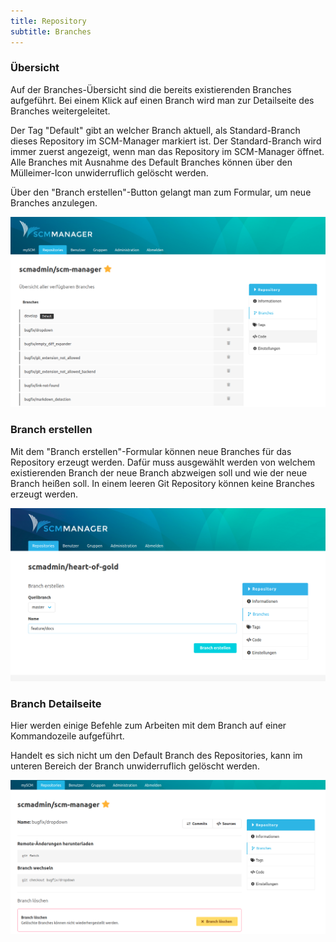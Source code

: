 ```yaml
---
title: Repository
subtitle: Branches
---
```

### Übersicht
Auf der Branches-Übersicht sind die bereits existierenden Branches aufgeführt. Bei einem Klick auf einen Branch wird man zur Detailseite des Branches weitergeleitet. 

Der Tag "Default" gibt an welcher Branch aktuell, als Standard-Branch dieses Repository im SCM-Manager markiert ist. Der Standard-Branch wird immer zuerst angezeigt, wenn man das Repository im SCM-Manager öffnet.
Alle Branches mit Ausnahme des Default Branches können über den Mülleimer-Icon unwiderruflich gelöscht werden.

Über den "Branch erstellen"-Button gelangt man zum Formular, um neue Branches anzulegen.

![Branches Übersicht](assets/repository-branches-overview.png)

### Branch erstellen
Mit dem "Branch erstellen"-Formular können neue Branches für das Repository erzeugt werden. Dafür muss ausgewählt werden von welchem existierenden Branch der neue Branch abzweigen soll und wie der neue Branch heißen soll. In einem leeren Git Repository können keine Branches erzeugt werden.

![Branch erstellen](assets/repository-create-branch.png)

### Branch Detailseite
Hier werden einige Befehle zum Arbeiten mit dem Branch auf einer Kommandozeile aufgeführt.

Handelt es sich nicht um den Default Branch des Repositories, kann im unteren Bereich der Branch unwiderruflich gelöscht werden.

![Branch Detailseite](assets/repository-branch-detailView.png)
